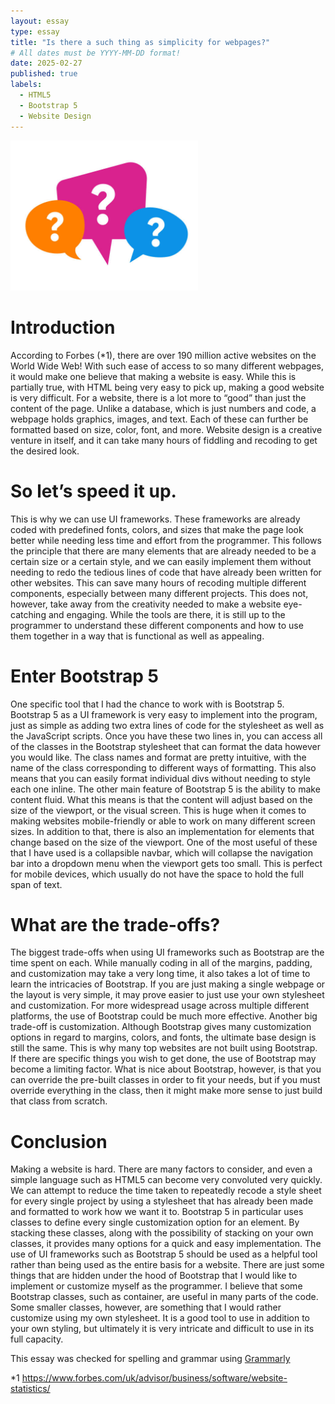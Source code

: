 ```yaml
---
layout: essay
type: essay
title: "Is there a such thing as simplicity for webpages?"
# All dates must be YYYY-MM-DD format!
date: 2025-02-27
published: true
labels:
  - HTML5
  - Bootstrap 5
  - Website Design
---
```


<img width="300px" class="rounded float-start pe-4" src="../img/istockphoto-1386740242-612x612.jpg">

# Introduction
According to Forbes (*1), there are over 190 million active websites on the World Wide Web! With such ease of access to so many different webpages, it would make one believe that making a website is easy. While this is partially true, with HTML being very easy to pick up, making a good website is very difficult. For a website, there is a lot more to “good” than just the content of the page. Unlike a database, which is just numbers and code, a webpage holds graphics, images, and text. Each of these can further be formatted based on size, color, font, and more. Website design is a creative venture in itself, and it can take many hours of fiddling and recoding to get the desired look.

# So let’s speed it up. 
This is why we can use UI frameworks. These frameworks are already coded with predefined fonts, colors, and sizes that make the page look better while needing less time and effort from the programmer. This follows the principle that there are many elements that are already needed to be a certain size or a certain style, and we can easily implement them without needing to redo the tedious lines of code that have already been written for other websites. This can save many hours of recoding multiple different components, especially between many different projects. This does not, however, take away from the creativity needed to make a website eye-catching and engaging. While the tools are there, it is still up to the programmer to understand these different components and how to use them together in a way that is functional as well as appealing.

# Enter Bootstrap 5 
One specific tool that I had the chance to work with is Bootstrap 5. Bootstrap 5 as a UI framework is very easy to implement into the program, just as simple as adding two extra lines of code for the stylesheet as well as the JavaScript scripts. Once you have these two lines in, you can access all of the classes in the Bootstrap stylesheet that can format the data however you would like. The class names and format are pretty intuitive, with the name of the class corresponding to different ways of formatting. This also means that you can easily format individual divs without needing to style each one inline. The other main feature of Bootstrap 5 is the ability to make content fluid. What this means is that the content will adjust based on the size of the viewport, or the visual screen. This is huge when it comes to making websites mobile-friendly or able to work on many different screen sizes. In addition to that, there is also an implementation for elements that change based on the size of the viewport. One of the most useful of these that I have used is a collapsible navbar, which will collapse the navigation bar into a dropdown menu when the viewport gets too small. This is perfect for mobile devices, which usually do not have the space to hold the full span of text.

# What are the trade-offs? 
The biggest trade-offs when using UI frameworks such as Bootstrap are the time spent on each. While manually coding in all of the margins, padding, and customization may take a very long time, it also takes a lot of time to learn the intricacies of Bootstrap. If you are just making a single webpage or the layout is very simple, it may prove easier to just use your own stylesheet and customization. For more widespread usage across multiple different platforms, the use of Bootstrap could be much more effective. Another big trade-off is customization. Although Bootstrap gives many customization options in regard to margins, colors, and fonts, the ultimate base design is still the same. This is why many top websites are not built using Bootstrap. If there are specific things you wish to get done, the use of Bootstrap may become a limiting factor. What is nice about Bootstrap, however, is that you can override the pre-built classes in order to fit your needs, but if you must override everything in the class, then it might make more sense to just build that class from scratch.

# Conclusion 
Making a website is hard. There are many factors to consider, and even a simple language such as HTML5 can become very convoluted very quickly. We can attempt to reduce the time taken to repeatedly recode a style sheet for every single project by using a stylesheet that has already been made and formatted to work how we want it to. Bootstrap 5 in particular uses classes to define every single customization option for an element. By stacking these classes, along with the possibility of stacking on your own classes, it provides many options for a quick and easy implementation. The use of UI frameworks such as Bootstrap 5 should be used as a helpful tool rather than being used as the entire basis for a website. There are just some things that are hidden under the hood of Bootstrap that I would like to implement or customize myself as the programmer. I believe that some Bootstrap classes, such as container, are useful in many parts of the code. Some smaller classes, however, are something that I would rather customize using my own stylesheet. It is a good tool to use in addition to your own styling, but ultimately it is very intricate and difficult to use in its full capacity.

This essay was checked for spelling and grammar using <a href="https://www.grammarly.com">Grammarly<a/>

*1 https://www.forbes.com/uk/advisor/business/software/website-statistics/